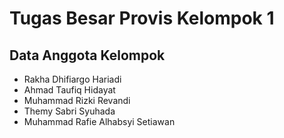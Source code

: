# Tugas Besar Provis Kelompok 1

## Data Anggota Kelompok

- Rakha Dhifiargo Hariadi
- Ahmad Taufiq Hidayat
- Muhammad Rizki Revandi
- Themy Sabri Syuhada
- Muhammad Rafie Alhabsyi Setiawan